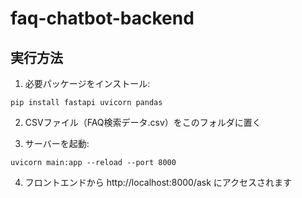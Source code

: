 # faq-chatbot-backend

## 実行方法

1. 必要パッケージをインストール:

```
pip install fastapi uvicorn pandas
```

2. CSVファイル（FAQ検索データ.csv）をこのフォルダに置く

3. サーバーを起動:

```
uvicorn main:app --reload --port 8000
```

4. フロントエンドから http://localhost:8000/ask にアクセスされます